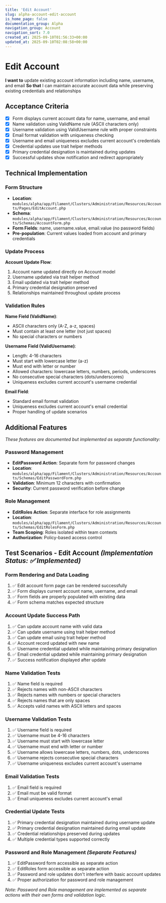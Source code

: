 ```yaml
---
title: 'Edit Account'
slug: alpha-account-edit-account
is_home_page: false
documentation_group: Alpha
navigation_group: Account
navigation_sort: 7.0
created_at: 2025-09-10T01:56:33+00:00
updated_at: 2025-09-10T02:08:58+00:00
---
```

# Edit Account

**I want to** update existing account information including name, username, and email
**So that** I can maintain accurate account data while preserving existing credentials and relationships

## Acceptance Criteria

- [x] Form displays current account data for name, username, and email
- [x] Name validation using ValidName rule (ASCII characters only)
- [x] Username validation using ValidUsername rule with proper constraints
- [x] Email format validation with uniqueness checking
- [x] Username and email uniqueness excludes current account's credentials
- [x] Credential updates use trait helper methods
- [x] Primary credential designation is maintained during updates
- [x] Successful updates show notification and redirect appropriately

## Technical Implementation

### Form Structure
- **Location**: `modules/alpha/app/Filament/Clusters/Administration/Resources/Accounts/Pages/EditAccount.php`
- **Schema**: `modules/alpha/app/Filament/Clusters/Administration/Resources/Accounts/Schemas/AccountForm.php`
- **Form Fields**: name, username.value, email.value (no password fields)
- **Pre-population**: Current values loaded from account and primary credentials

### Update Process

**Account Update Flow**:
1. Account name updated directly on Account model
2. Username updated via trait helper method
3. Email updated via trait helper method
4. Primary credential designation preserved
5. Relationships maintained throughout update process

### Validation Rules

**Name Field (ValidName)**:
- ASCII characters only (A-Z, a-z, spaces)
- Must contain at least one letter (not just spaces)
- No special characters or numbers

**Username Field (ValidUsername)**:
- Length: 4-16 characters
- Must start with lowercase letter (a-z)
- Must end with letter or number
- Allowed characters: lowercase letters, numbers, periods, underscores
- No consecutive special characters (dots/underscores)
- Uniqueness excludes current account's username credential

**Email Field**:
- Standard email format validation
- Uniqueness excludes current account's email credential
- Proper handling of update scenarios

## Additional Features

*These features are documented but implemented as separate functionality:*

### Password Management
- **EditPassword Action**: Separate form for password changes
- **Location**: `modules/alpha/app/Filament/Clusters/Administration/Resources/Accounts/Schemas/EditPasswordForm.php`
- **Validation**: Minimum 12 characters with confirmation
- **Security**: Current password verification before change

### Role Management
- **EditRoles Action**: Separate interface for role assignments
- **Location**: `modules/alpha/app/Filament/Clusters/Administration/Resources/Accounts/Schemas/EditRolesForm.php`
- **Team Scoping**: Roles isolated within team contexts
- **Authorization**: Policy-based access control

## Test Scenarios - Edit Account *(Implementation Status: ✅ Implemented)*

### Form Rendering and Data Loading
1. ✅ Edit account form page can be rendered successfully
2. ✅ Form displays current account name, username, and email
3. ✅ Form fields are properly populated with existing data
4. ✅ Form schema matches expected structure

### Account Update Success Path
1. ✅ Can update account name with valid data
2. ✅ Can update username using trait helper method
3. ✅ Can update email using trait helper method
4. ✅ Account record updated with new name
5. ✅ Username credential updated while maintaining primary designation
6. ✅ Email credential updated while maintaining primary designation
7. ✅ Success notification displayed after update

### Name Validation Tests
1. ✅ Name field is required
2. ✅ Rejects names with non-ASCII characters
3. ✅ Rejects names with numbers or special characters
4. ✅ Rejects names that are only spaces
5. ✅ Accepts valid names with ASCII letters and spaces

### Username Validation Tests
1. ✅ Username field is required
2. ✅ Username must be 4-16 characters
3. ✅ Username must start with lowercase letter
4. ✅ Username must end with letter or number
5. ✅ Username allows lowercase letters, numbers, dots, underscores
6. ✅ Username rejects consecutive special characters
7. ✅ Username uniqueness excludes current account's username

### Email Validation Tests
1. ✅ Email field is required
2. ✅ Email must be valid format
3. ✅ Email uniqueness excludes current account's email

### Credential Update Tests
1. ✅ Primary credential designation maintained during username update
2. ✅ Primary credential designation maintained during email update
3. ✅ Credential relationships preserved during updates
4. ✅ Multiple credential types supported correctly

### Password and Role Management *(Separate Features)*
1. ✅ EditPassword form accessible as separate action
2. ✅ EditRoles form accessible as separate action
3. ✅ Password and role updates don't interfere with basic account updates
4. ✅ Proper authorization for password and role management

*Note: Password and Role management are implemented as separate actions with their own forms and validation logic.*